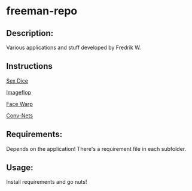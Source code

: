 # freeman-repo

## Description:
Various applications and stuff developed by Fredrik W.

## Instructions
[Sex Dice](sex-dice/INSTRUCTIONS_SEXDICE.md)

[Imageflop](image-flop/INSTRUCTIONS_IMAGEFLOP.md)

[Face Warp](face-warp/INSTRUCTIONS_FACEWARP.md)

[Conv-Nets](conv-nets/INSTRUCTIONS_CONVNETS.md)

## Requirements:
Depends on the application!
There's a requirement file in each subfolder.

## Usage:
Install requirements and go nuts!